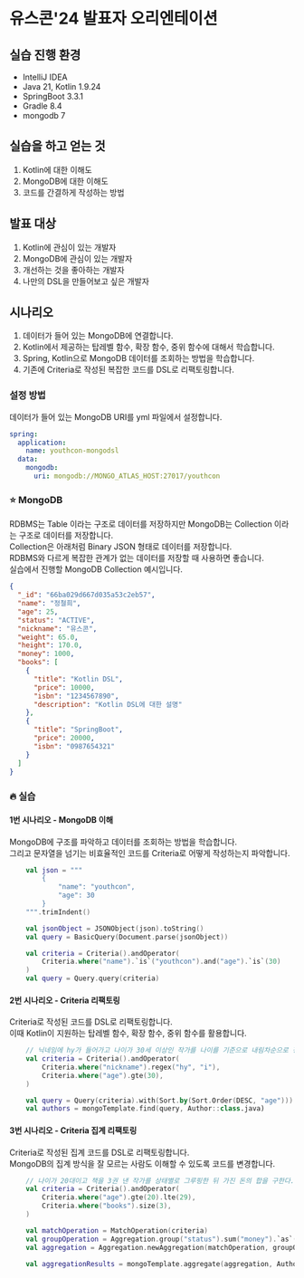 # 유스콘'24 발표자 오리엔테이션

## 실습 진행 환경

- IntelliJ IDEA
- Java 21, Kotlin 1.9.24
- SpringBoot 3.3.1
- Gradle 8.4
- mongodb 7

## 실습을 하고 얻는 것

1. Kotlin에 대한 이해도
2. MongoDB에 대한 이해도
3. 코드를 간결하게 작성하는 방법

## 발표 대상

1. Kotlin에 관심이 있는 개발자
2. MongoDB에 관심이 있는 개발자
3. 개선하는 것을 좋아하는 개발자
4. 나만의 DSL을 만들어보고 싶은 개발자

## 시나리오

1. 데이터가 들어 있는 MongoDB에 연결합니다.
2. Kotlin에서 제공하는 탑레벨 함수, 확장 함수, 중위 함수에 대해서 학습합니다.
3. Spring, Kotlin으로 MongoDB 데이터를 조회하는 방법을 학습합니다.
4. 기존에 Criteria로 작성된 복잡한 코드를 DSL로 리팩토링합니다.

### 설정 방법

데이터가 들어 있는 MongoDB URI를 yml 파일에서 설정합니다.

```yaml
spring:
  application:
    name: youthcon-mongodsl
  data:
    mongodb:
      uri: mongodb://MONGO_ATLAS_HOST:27017/youthcon
```

### ⭐️ MongoDB

RDBMS는 Table 이라는 구조로 데이터를 저장하지만 MongoDB는 Collection 이라는 구조로 데이터를 저장합니다.  
Collection은 아래처럼 Binary JSON 형태로 데이터를 저장합니다.  
RDBMS와 다르게 복잡한 관계가 없는 데이터를 저장할 때 사용하면 좋습니다.  
실습에서 진행할 MongoDB Collection 예시입니다.

```json
{
  "_id": "66ba029d667d035a53c2eb57",
  "name": "정철희",
  "age": 25,
  "status": "ACTIVE",
  "nickname": "유스콘",
  "weight": 65.0,
  "height": 170.0,
  "money": 1000,
  "books": [
    {
      "title": "Kotlin DSL",
      "price": 10000,
      "isbn": "1234567890",
      "description": "Kotlin DSL에 대한 설명"
    },
    {
      "title": "SpringBoot",
      "price": 20000,
      "isbn": "0987654321"
    }
  ]
}
```

### 🔥 실습

#### 1번 시나리오 - MongoDB 이해

MongoDB에 구조를 파악하고 데이터를 조회하는 방법을 학습합니다.  
그리고 문자열을 넘기는 비효율적인 코드를 Criteria로 어떻게 작성하는지 파악합니다.  

```kotlin
    val json = """
        {
            "name": "youthcon",
            "age": 30
        }
    """.trimIndent()

    val jsonObject = JSONObject(json).toString()
    val query = BasicQuery(Document.parse(jsonObject))
```

```kotlin
    val criteria = Criteria().andOperator(
        Criteria.where("name").`is`("youthcon").and("age").`is`(30)
    )
    val query = Query.query(criteria)
```

#### 2번 시나리오 - Criteria 리팩토링

Criteria로 작성된 코드를 DSL로 리팩토링합니다.  
이때 Kotlin이 지원하는 탑레벨 함수, 확장 함수, 중위 함수를 활용합니다.  

```kotlin
    // 닉네임에 hy가 들어가고 나이가 30세 이상인 작가를 나이를 기준으로 내림차순으로 정렬한다.
    val criteria = Criteria().andOperator(
        Criteria.where("nickname").regex("hy", "i"),
        Criteria.where("age").gte(30),
    )

    val query = Query(criteria).with(Sort.by(Sort.Order(DESC, "age")))
    val authors = mongoTemplate.find(query, Author::class.java)
```

#### 3번 시나리오 - Criteria 집계 리팩토링

Criteria로 작성된 집계 코드를 DSL로 리팩토링합니다.  
MongoDB의 집계 방식을 잘 모르는 사람도 이해할 수 있도록 코드를 변경합니다.  

```kotlin
    // 나이가 20대이고 책을 3권 낸 작가를 상태별로 그루핑한 뒤 가진 돈의 합을 구한다.
    val criteria = Criteria().andOperator(
        Criteria.where("age").gte(20).lte(29),
        Criteria.where("books").size(3),
    )

    val matchOperation = MatchOperation(criteria)
    val groupOperation = Aggregation.group("status").sum("money").`as`("totalMoney")
    val aggregation = Aggregation.newAggregation(matchOperation, groupOperation)

    val aggregationResults = mongoTemplate.aggregate(aggregation, Author::class.java, Map::class.java)
```
